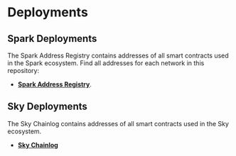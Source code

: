 # Deployments

## Spark Deployments
The Spark Address Registry contains addresses of all smart contracts used in the Spark ecosystem. Find all addresses for each network in this repository:
- [**Spark Address Registry**](https://github.com/marsfoundation/spark-address-registry/tree/master/src).

## Sky Deployments
The Sky Chainlog contains addresses of all smart contracts used in the Sky ecosystem.
- [**Sky Chainlog**](https://chainlog.sky.money/)
